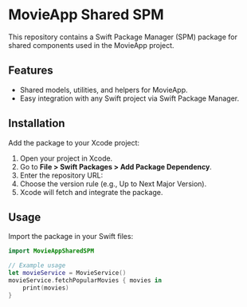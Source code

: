 # MovieApp Shared SPM

This repository contains a Swift Package Manager (SPM) package for shared components used in the MovieApp project.

## Features

- Shared models, utilities, and helpers for MovieApp.
- Easy integration with any Swift project via Swift Package Manager.

## Installation

Add the package to your Xcode project:

1. Open your project in Xcode.
2. Go to **File > Swift Packages > Add Package Dependency**.
3. Enter the repository URL:
4. Choose the version rule (e.g., Up to Next Major Version).
5. Xcode will fetch and integrate the package.

## Usage

Import the package in your Swift files:

```swift
import MovieAppSharedSPM

// Example usage
let movieService = MovieService()
movieService.fetchPopularMovies { movies in
    print(movies)
}
